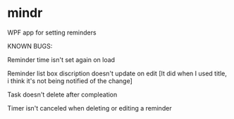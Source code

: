 # mindr
WPF app for setting reminders

KNOWN BUGS:

Reminder time isn't set again on load

Reminder list box discription doesn't update on edit [It did when I used title, i think it's not being notified of the change]

Task doesn't delete after compleation

Timer isn't canceled when deleting or editing a reminder
